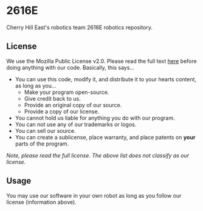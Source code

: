 # 2616E
Cherry Hill East's robotics team 2616E robotics repository.

## License
We use the Mozilla Public License v2.0. Please read the full text [here](https://github.com/Cameronlund4/2616E/blob/master/license.txt) before doing anything with our code. Basically, this says...
* You can use this code, modify it, and distribute it to your hearts content, as long as you...
  - Make your program open-source.
  - Give credit back to us.
  - Provide an original copy of our source.
  - Provide a copy of our license.
* You cannot hold us liable for anything you do with our program.
* You can not use any of our trademarks or logos.
* You can sell our source.
* You can create a sublicense, place warranty, and place patents on **your** parts of the program.

*Note, please read the full license. The above list does not classify as our license.*

## Usage
You may use our software in your own robot as long as you follow our license (information above).
